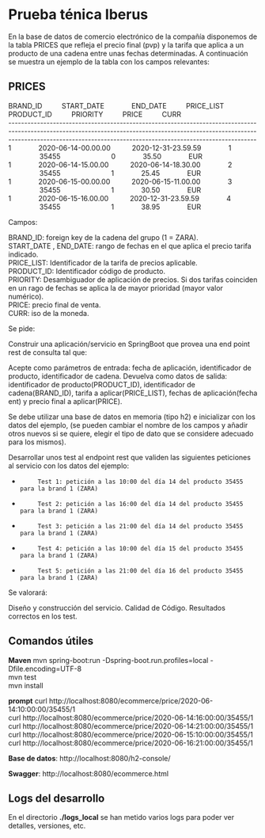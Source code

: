 # Prueba ténica Iberus

En la base de datos de comercio electrónico de la compañía disponemos de la tabla PRICES que refleja el precio final (pvp)
y la tarifa que aplica a un producto de una cadena entre unas fechas determinadas.
A continuación se muestra un ejemplo de la tabla con los campos relevantes:

<h2>PRICES</h2>

BRAND_ID        &nbsp;&nbsp;&nbsp;&nbsp; &nbsp;&nbsp;&nbsp;&nbsp;START_DATE  &nbsp;&nbsp;&nbsp;&nbsp;&nbsp;&nbsp;&nbsp;&nbsp;&nbsp;&nbsp;&nbsp;&nbsp;          END_DATE     &nbsp;&nbsp;&nbsp;&nbsp;&nbsp;&nbsp;&nbsp;&nbsp;                PRICE_LIST        &nbsp;&nbsp;&nbsp;&nbsp;&nbsp;&nbsp;&nbsp;&nbsp;           PRODUCT_ID &nbsp;&nbsp;&nbsp;&nbsp;&nbsp;&nbsp;&nbsp;&nbsp; PRIORITY   &nbsp;&nbsp;&nbsp;&nbsp;&nbsp;&nbsp;&nbsp;&nbsp;              PRICE   &nbsp;&nbsp;&nbsp;&nbsp;&nbsp;&nbsp;&nbsp;&nbsp;        CURR<br/>
------------------------------------------------------------------------------------------------------------------------------------------------------------------------------------------------------------------------------------------<br/>
1    &nbsp;&nbsp;&nbsp;&nbsp; &nbsp;&nbsp;&nbsp;&nbsp;&nbsp;&nbsp;&nbsp; 2020-06-14-00.00.00    &nbsp;&nbsp;&nbsp;&nbsp; &nbsp;&nbsp;&nbsp;&nbsp;                    2020-12-31-23.59.59     &nbsp;&nbsp;&nbsp;&nbsp; &nbsp;&nbsp;&nbsp;&nbsp;&nbsp;&nbsp;&nbsp;                   1            &nbsp;&nbsp;&nbsp;&nbsp; &nbsp;&nbsp;&nbsp;&nbsp;&nbsp;&nbsp;&nbsp;&nbsp;&nbsp;&nbsp;&nbsp; &nbsp;&nbsp;&nbsp;           35455      &nbsp;&nbsp;&nbsp;&nbsp; &nbsp;&nbsp;&nbsp;&nbsp;&nbsp;&nbsp;&nbsp;&nbsp;&nbsp;&nbsp;&nbsp; &nbsp;&nbsp;&nbsp;&nbsp;&nbsp;&nbsp;&nbsp;          0            &nbsp;&nbsp;&nbsp;&nbsp; &nbsp;&nbsp;&nbsp;&nbsp;&nbsp;&nbsp;&nbsp;            35.50      &nbsp;&nbsp;&nbsp;&nbsp; &nbsp;&nbsp;&nbsp;&nbsp;&nbsp;&nbsp;&nbsp;      EUR<br/>
1    &nbsp;&nbsp;&nbsp;&nbsp; &nbsp;&nbsp;&nbsp;&nbsp;&nbsp;&nbsp;&nbsp; 2020-06-14-15.00.00    &nbsp;&nbsp;&nbsp;&nbsp; &nbsp;&nbsp;&nbsp;&nbsp;                    2020-06-14-18.30.00     &nbsp;&nbsp;&nbsp;&nbsp; &nbsp;&nbsp;&nbsp;&nbsp;&nbsp;&nbsp;&nbsp;                   2            &nbsp;&nbsp;&nbsp;&nbsp; &nbsp;&nbsp;&nbsp;&nbsp;&nbsp;&nbsp;&nbsp;&nbsp;&nbsp;&nbsp;&nbsp; &nbsp;&nbsp;&nbsp;            35455     &nbsp;&nbsp;&nbsp;&nbsp; &nbsp;&nbsp;&nbsp;&nbsp;&nbsp;&nbsp;&nbsp;&nbsp;&nbsp;&nbsp;&nbsp; &nbsp;&nbsp;&nbsp;&nbsp;&nbsp;&nbsp;&nbsp;          1            &nbsp;&nbsp;&nbsp;&nbsp; &nbsp;&nbsp;&nbsp;&nbsp;&nbsp;&nbsp;&nbsp;            25.45      &nbsp;&nbsp;&nbsp;&nbsp; &nbsp;&nbsp;&nbsp;&nbsp;&nbsp;&nbsp;&nbsp;      EUR<br/>
1    &nbsp;&nbsp;&nbsp;&nbsp; &nbsp;&nbsp;&nbsp;&nbsp;&nbsp;&nbsp;&nbsp; 2020-06-15-00.00.00    &nbsp;&nbsp;&nbsp;&nbsp; &nbsp;&nbsp;&nbsp;&nbsp;                    2020-06-15-11.00.00     &nbsp;&nbsp;&nbsp;&nbsp; &nbsp;&nbsp;&nbsp;&nbsp;&nbsp;&nbsp;&nbsp;                   3            &nbsp;&nbsp;&nbsp;&nbsp; &nbsp;&nbsp;&nbsp;&nbsp;&nbsp;&nbsp;&nbsp;&nbsp;&nbsp;&nbsp;&nbsp; &nbsp;&nbsp;&nbsp;            35455     &nbsp;&nbsp;&nbsp;&nbsp; &nbsp;&nbsp;&nbsp;&nbsp;&nbsp;&nbsp;&nbsp;&nbsp;&nbsp;&nbsp;&nbsp; &nbsp;&nbsp;&nbsp;&nbsp;&nbsp;&nbsp;&nbsp;         1             &nbsp;&nbsp;&nbsp;&nbsp; &nbsp;&nbsp;&nbsp;&nbsp;&nbsp;&nbsp;&nbsp;           30.50       &nbsp;&nbsp;&nbsp;&nbsp; &nbsp;&nbsp;&nbsp;&nbsp;&nbsp;&nbsp;&nbsp;      EUR<br/> 
1    &nbsp;&nbsp;&nbsp;&nbsp; &nbsp;&nbsp;&nbsp;&nbsp;&nbsp;&nbsp;&nbsp; 2020-06-15-16.00.00    &nbsp;&nbsp;&nbsp;&nbsp; &nbsp;&nbsp;&nbsp;&nbsp;                    2020-12-31-23.59.59     &nbsp;&nbsp;&nbsp;&nbsp; &nbsp;&nbsp;&nbsp;&nbsp;&nbsp;&nbsp;&nbsp;                   4            &nbsp;&nbsp;&nbsp;&nbsp; &nbsp;&nbsp;&nbsp;&nbsp;&nbsp;&nbsp;&nbsp;&nbsp;&nbsp;&nbsp;&nbsp; &nbsp;&nbsp;&nbsp;            35455     &nbsp;&nbsp;&nbsp;&nbsp; &nbsp;&nbsp;&nbsp;&nbsp;&nbsp;&nbsp;&nbsp;&nbsp;&nbsp;&nbsp;&nbsp; &nbsp;&nbsp;&nbsp;&nbsp;&nbsp;&nbsp;&nbsp;          1            &nbsp;&nbsp;&nbsp;&nbsp; &nbsp;&nbsp;&nbsp;&nbsp;&nbsp;&nbsp;&nbsp;            38.95      &nbsp;&nbsp;&nbsp;&nbsp; &nbsp;&nbsp;&nbsp;&nbsp;&nbsp;&nbsp;&nbsp;      EUR<br/>  

Campos:

BRAND_ID: foreign key de la cadena del grupo (1 = ZARA).<br/>
START_DATE , END_DATE: rango de fechas en el que aplica el precio tarifa indicado.<br/>
PRICE_LIST: Identificador de la tarifa de precios aplicable.<br/>
PRODUCT_ID: Identificador código de producto.<br/>
PRIORITY: Desambiguador de aplicación de precios. Si dos tarifas coinciden en un rago de fechas se aplica la de mayor prioridad (mayor valor numérico).<br/>
PRICE: precio final de venta.<br/>
CURR: iso de la moneda.<br/>

Se pide:

Construir una aplicación/servicio en SpringBoot que provea una end point rest de consulta  tal que:<br/>

Acepte como parámetros de entrada: fecha de aplicación, identificador de producto, identificador de cadena.
Devuelva como datos de salida: identificador de producto(PRODUCT_ID), identificador de cadena(BRAND_ID), tarifa a aplicar(PRICE_LIST),
fechas de aplicación(fecha ent) y precio final a aplicar(PRICE).

Se debe utilizar una base de datos en memoria (tipo h2) e inicializar con los datos del ejemplo, (se pueden cambiar el nombre de los campos y añadir otros nuevos si se quiere, elegir el tipo de dato que se considere adecuado para los mismos).

Desarrollar unos test al endpoint rest que validen las siguientes peticiones al servicio con los datos del ejemplo:

-          Test 1: petición a las 10:00 del día 14 del producto 35455   para la brand 1 (ZARA)     
-          Test 2: petición a las 16:00 del día 14 del producto 35455   para la brand 1 (ZARA)
-          Test 3: petición a las 21:00 del día 14 del producto 35455   para la brand 1 (ZARA)
-          Test 4: petición a las 10:00 del día 15 del producto 35455   para la brand 1 (ZARA)
-          Test 5: petición a las 21:00 del día 16 del producto 35455   para la brand 1 (ZARA)

Se valorará:

Diseño y construcción del servicio.
Calidad de Código.
Resultados correctos en los test.


<h2>Comandos útiles</h2>

**Maven**
mvn spring-boot:run -Dspring-boot.run.profiles=local -Dfile.encoding=UTF-8 </br>
mvn test </br>
mvn install </br>

**prompt**
curl http://localhost:8080/ecommerce/price/2020-06-14:10:00:00/35455/1 </br>
curl http://localhost:8080/ecommerce/price/2020-06-14:16:00:00/35455/1 </br>
curl http://localhost:8080/ecommerce/price/2020-06-14:21:00:00/35455/1 </br>
curl http://localhost:8080/ecommerce/price/2020-06-15:10:00:00/35455/1 </br>
curl http://localhost:8080/ecommerce/price/2020-06-16:21:00:00/35455/1 </br>

**Base de datos**: http://localhost:8080/h2-console/

**Swagger**: http://localhost:8080/ecommerce.html


<h2>Logs del desarrollo</h2>

En el directorio  **./logs_local** se han metido varios logs para poder ver detalles, versiones, etc.</br>
